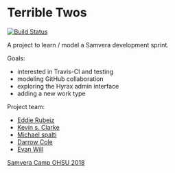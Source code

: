 # Terrible Twos

[![Build Status](https://travis-ci.org/RepoCamp/ohsu-team-2.svg?branch=master)](https://travis-ci.org/RepoCamp/ohsu-team-2)

A project to learn / model a Samvera development sprint.

Goals: 

- interested in Travis-CI and testing
- modeling GitHub collaboration
- exploring the Hyrax admin interface
- adding a new work type

Project team: 

- [Eddie Rubeiz](https://github.com/eddierubeiz)
- [Kevin s. Clarke](https://github.com/ksclarke)
- [Michael spalti](https://github.com/mspalti)
- [Darrow Cole](https://github.com/darrowcoucla)
- [Evan Will](https://github.com/evanwill)

[Samvera Camp OHSU 2018](https://github.com/RepoCamp/ohsu2018)

